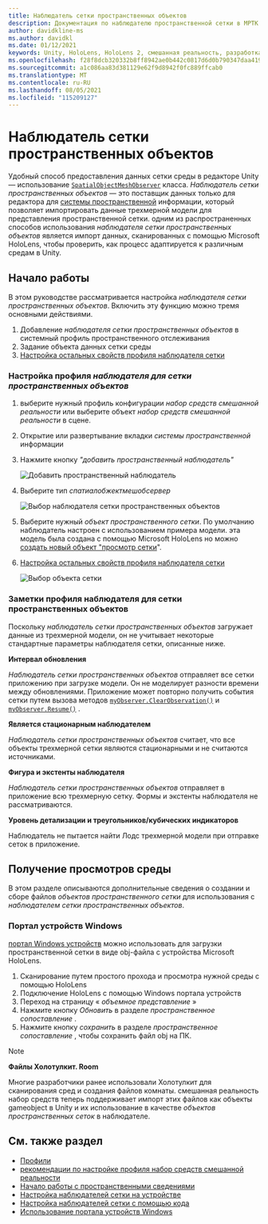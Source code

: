 ```yaml
---
title: Наблюдатель сетки пространственных объектов
description: Документация по наблюдателю пространственной сетки в МРТК
author: davidkline-ms
ms.author: davidkl
ms.date: 01/12/2021
keywords: Unity, HoloLens, HoloLens 2, смешанная реальность, разработка, MRTK
ms.openlocfilehash: f28f8dcb320332b8ff8942ae0b442c0817d6d0b790347daa419cfc24dc0d60fc
ms.sourcegitcommit: a1c086aa83d381129e62f9d8942f0fc889ffcab0
ms.translationtype: MT
ms.contentlocale: ru-RU
ms.lasthandoff: 08/05/2021
ms.locfileid: "115209127"
---
```

# <a name="spatial-object-mesh-observer"></a>Наблюдатель сетки пространственных объектов

Удобный способ предоставления данных сетки среды в редакторе Unity — использование [`SpatialObjectMeshObserver`](xref:Microsoft.MixedReality.Toolkit.SpatialObjectMeshObserver.SpatialObjectMeshObserver) класса. *Наблюдатель сетки пространственных объектов* — это поставщик данных только для редактора для [системы пространственной](spatial-awareness-getting-started.md) информации, который позволяет импортировать данные трехмерной модели для представления пространственной сетки. одним из распространенных способов использования *наблюдателя сетки пространственных объектов* является импорт данных, сканированных с помощью Microsoft HoloLens, чтобы проверить, как процесс адаптируется к различным средам в Unity.

## <a name="getting-started"></a>Начало работы

В этом руководстве рассматривается настройка *наблюдателя сетки пространственных объектов*. Включить эту функцию можно тремя основными действиями.

1. Добавление *наблюдателя сетки пространственных объектов* в системный профиль пространственного отслеживания
1. Задание объекта данных сетки среды
1. [Настройка остальных свойств профиля наблюдателя сетки](configuring-spatial-awareness-mesh-observer.md)

### <a name="set-up-a-spatial-object-mesh-observer-profile"></a>Настройка профиля *наблюдателя для сетки пространственных объектов*

1. выберите нужный профиль конфигурации *набор средств смешанной реальности* или выберите объект *набор средств смешанной реальности* в сцене.
1. Открытие или развертывание вкладки *системы пространственной* информации
1. Нажмите кнопку *"добавить пространственный наблюдатель"*

    ![Добавить пространственный наблюдатель](../images/spatial-awareness/AddObserver.png)

1. Выберите тип *спатиалобжектмешобсервер*

    ![Выбор наблюдателя сетки пространственных объектов](../images/spatial-awareness/SelectObjectObserver.png)

1. Выберите нужный *объект пространственного сетки*. По умолчанию наблюдатель настроен с использованием примера модели. эта модель была создана с помощью Microsoft HoloLens но можно [создать новый объект "просмотр сетки](#acquiring-environment-scans)".
1. [Настройка остальных свойств профиля наблюдателя сетки](configuring-spatial-awareness-mesh-observer.md)

    ![Выбор объекта сетки](../images/spatial-awareness/ObjectObserverProfile.png)

### <a name="spatial-object-mesh-observer-profile-notes"></a>Заметки профиля наблюдателя для сетки пространственных объектов

Поскольку *наблюдатель сетки пространственных объектов* загружает данные из трехмерной модели, он не учитывает некоторые стандартные параметры наблюдателя сетки, описанные ниже.

**Интервал обновления**

*Наблюдатель сетки пространственных объектов* отправляет все сетки приложению при загрузке модели. Он не моделирует разности времени между обновлениями. Приложение может повторно получить события сетки путем вызова методов [`myObserver.ClearObservation()`](xref:Microsoft.MixedReality.Toolkit.SpatialAwareness.IMixedRealitySpatialAwarenessObserver.ClearObservations) и [`myObserver.Resume()`](xref:Microsoft.MixedReality.Toolkit.SpatialAwareness.IMixedRealitySpatialAwarenessObserver.Resume) .

**Является стационарным наблюдателем**

*Наблюдатель сетки пространственных объектов* считает, что все объекты трехмерной сетки являются стационарными и не считаются источниками.

**Фигура и экстенты наблюдателя**

*Наблюдатель сетки пространственных объектов* отправляет в приложение всю трехмерную сетку. Формы и экстенты наблюдателя не рассматриваются.

**Уровень детализации и треугольников/кубических индикаторов**

Наблюдатель не пытается найти Лодс трехмерной модели при отправке сеток в приложение.

## <a name="acquiring-environment-scans"></a>Получение просмотров среды

В этом разделе описываются дополнительные сведения о создании и сборе файлов *объектов пространственного сетки* для использования с *наблюдателем сетки пространственных объектов*.

### <a name="windows-device-portal"></a>Портал устройств Windows

[портал Windows устройств](/windows/mixed-reality/using-the-windows-device-portal) можно использовать для загрузки пространственной сетки в виде obj-файла с устройства Microsoft HoloLens.

1. Сканирование путем простого прохода и просмотра нужной среды с помощью HoloLens
1. Подключение HoloLens с помощью Windows портала устройств
1. Переход на страницу « *объемное представление* »
1. Нажмите кнопку *Обновить* в разделе *пространственное сопоставление* .
1. Нажмите кнопку *сохранить* в разделе *пространственное сопоставление* , чтобы сохранить файл obj на ПК.

> [!NOTE]
> **Файлы Холотулкит. Room**
>
> Многие разработчики ранее использовали Холотулкит для сканирования сред и создания файлов комнаты. смешанная реальность набор средств теперь поддерживает импорт этих файлов как объекты gameobject в Unity и их использование в качестве *объектов пространственных сеток* в наблюдателе.

## <a name="see-also"></a>См. также раздел

- [Профили](../profiles/profiles.md)
- [рекомендации по настройке профиля набор средств смешанной реальности](../../configuration/mixed-reality-configuration-guide.md)
- [Начало работы с пространственными сведениями](spatial-awareness-getting-started.md)
- [Настройка наблюдателей сетки на устройстве](configuring-spatial-awareness-mesh-observer.md)
- [Настройка наблюдателей сетки с помощью кода](usage-guide.md)
- [Использование портала устройств Windows](/windows/mixed-reality/using-the-windows-device-portal)

